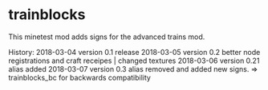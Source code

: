 # trainblocks
This minetest mod adds signs for the advanced trains mod.

History:
          2018-03-04 version 0.1 release
          2018-03-05 version 0.2 better node registrations and craft receipes | changed textures
          2018-03-06 version 0.21 alias added
          2018-03-07 version 0.3 alias removed and added new signs. => trainblocks_bc for backwards compatibility
